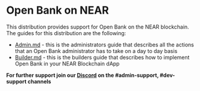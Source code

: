 # Open Bank on NEAR

This distribution provides support for Open Bank on the NEAR blockchain. The guides for this distribution are the following:

* <a href="ADMIN.md">Admin.md</a> - this is the administrators guide that describes all the actions that an Open Bank administrator has to take on a day to day basis 
* <a href="BUILDER.md">Builder.md</a> - this is the builders guide that describes how to implement Open Bank in your NEAR Blockchain dApp 

**For further support join our <a href="https://rebrand.ly/obei_or_git">Discord</a> on the #admin-support, #dev-support channels**
